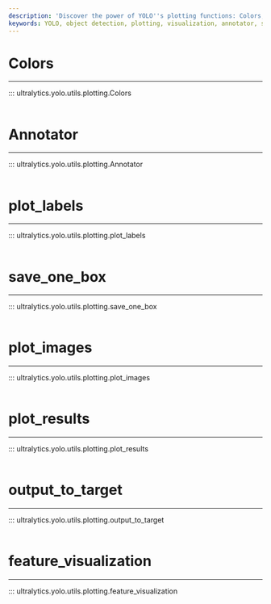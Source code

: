 ```yaml
---
description: 'Discover the power of YOLO''s plotting functions: Colors, Labels and Images. Code examples to output targets and visualize features. Check it now.'
keywords: YOLO, object detection, plotting, visualization, annotator, save one box, plot results, feature visualization, Ultralytics
---
```


# Colors
---
::: ultralytics.yolo.utils.plotting.Colors
<br><br>

# Annotator
---
::: ultralytics.yolo.utils.plotting.Annotator
<br><br>

# plot_labels
---
::: ultralytics.yolo.utils.plotting.plot_labels
<br><br>

# save_one_box
---
::: ultralytics.yolo.utils.plotting.save_one_box
<br><br>

# plot_images
---
::: ultralytics.yolo.utils.plotting.plot_images
<br><br>

# plot_results
---
::: ultralytics.yolo.utils.plotting.plot_results
<br><br>

# output_to_target
---
::: ultralytics.yolo.utils.plotting.output_to_target
<br><br>

# feature_visualization
---
::: ultralytics.yolo.utils.plotting.feature_visualization
<br><br>
